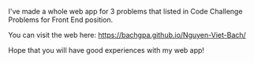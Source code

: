 I've made a whole web app for 3 problems that listed in Code Challenge Problems for Front End position.

You can visit the web here: https://bachgpa.github.io/Nguyen-Viet-Bach/

Hope that you will have good experiences with my web app!
